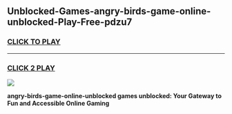 
## Unblocked-Games-angry-birds-game-online-unblocked-Play-Free-pdzu7
<h3>
<a href="https://premium76.site?title=angry-birds-game-online-unblocked&ref=23A">CLICK TO PLAY</a></h3>
<hr>

<h3>
<a href="https://premium76.site?title=angry-birds-game-online-unblocked&ref=23A">CLICK 2 PLAY</a>
  
</h3>

<a href="https://premium76.site?title=angry-birds-game-online-unblocked&ref=23A"><img src="https://clearcache.store/games.png"></a>


**angry-birds-game-online-unblocked games unblocked: Your Gateway to Fun and Accessible Online Gaming**

